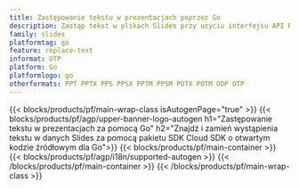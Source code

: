 ```yaml
---
title: Zastępowanie tekstu w prezentacjach poprzez Go
description: Zastąp tekst w plikach Slides przy użyciu interfejsu API REST i pakietu SDK Go typu open source
family: slides
platformtag: go
feature: replace-text
informat: OTP
platform: Go
platformlogo: go
otherformats: PPT PPTX PPS PPSX PPTM PPSM POTX POTM ODP OTP
---
```


{{< blocks/products/pf/main-wrap-class isAutogenPage="true" >}}
{{< blocks/products/pf/agp/upper-banner-logo-autogen h1="Zastępowanie tekstu w prezentacjach za pomocą Go" h2="Znajdź i zamień wystąpienia tekstu w danych Slides za pomocą pakietu SDK Cloud SDK o otwartym kodzie źródłowym dla Go">}}
{{< blocks/products/pf/main-container >}}
{{< blocks/products/pf/agp/i18n/supported-autogen >}}
{{< /blocks/products/pf/main-container >}}
{{< /blocks/products/pf/main-wrap-class >}}